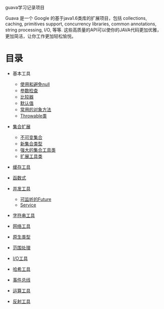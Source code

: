 guava学习记录项目

Guava 是一个 Google 的基于java1.6类库的扩展项目，包括 collections, caching, primitives support, concurrency libraries, common annotations, string processing, I/O, 等等. 这些高质量的API可以使你的JAVA代码更加优雅，更加简洁，让你工作更加轻松愉悦。

目录
===

* 基本工具
	+ [使用和避免null](basic-utilities-using-avoiding-null.md)
	+ [参数检查](basic-utilities-preconditions.md)
	+ [比较器](basic-utilities-ordering.md)
	+ [默认值](basic-utilities-defaults.md)
	+ [常用的对象方法](basic-utilities-object-methods.md)
	+ [Throwable类](basic-utilities-throwables.md)

* [集合扩展](collections.md)
	+ [不可变集合](collections-immutable-collections.md)
	+ [新集合类型](collections-new-collection-types.md)
	+ [强大的集合工具类](collections-utility-classes.md)
	+ [扩展工具类](collections-extension-utilities.md)
* [缓存工具](caches.md)
* [函数式](functional-idioms.md)
* [并发工具](concurrency.md)
	+ [可监听的Future](concurrency-listenablefuture.md)
	+ [Service](concurrency-service.md)
* [字符串工具](strings.md)
* [网络工具](networking.md)
* [原生类型](primitives.md)
* [范围处理](ranges.md)
* [I/O工具](io.md)
* [哈希工具](hash.md)
* [事件总线](eventbus.md)
* [运算工具](math.md)
* [反射工具](reflection.md)